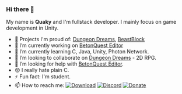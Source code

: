
### Hi there 👋
My name is **Quaky** and I'm fullstack developer. I mainly focus on game development in Unity.

- 🤩 Projects I'm proud of: [Dungeon Dreams](https://github.com/QuakyCZ/DungeonDreams), [BeastBlock](https://beastblock.cz)
- 🔭 I’m currently working on [BetonQuest Editor](https://github.com/QuakyCZ/BetonQuestEditor)
- 🌱 I’m currently learning C, Java, Unity, Photon Network.
- 👯 I’m looking to collaborate on [Dungeon Dreams](https://github.com/QuakyCZ/DungeonDreams) - 2D RPG.
- 🤔 I’m looking for help with [BetonQuest Editor](https://github.com/QuakyCZ/BetonQuestEditor).
- 😡 I really hate plain C.
- ⚡ Fun fact: I'm student.
- 📫 How to reach me:
[![Download](https://img.shields.io/badge/Facebook-Page-blue)](https://www.facebook.com/QuakySoft)
[![Discord](https://img.shields.io/discord/696370255592685599?color=green&label=Discord)](https://discord.gg/4pHE55e)
[![Donate](https://img.shields.io/badge/MyGames-Itch.io-blue)](https://quaky.itch.io)
